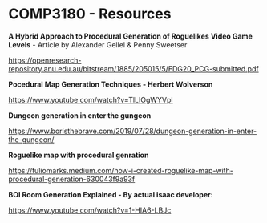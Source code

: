 # COMP3180 - Resources 

**A Hybrid Approach to Procedural Generation of Roguelikes Video Game Levels** - Article by Alexander Gellel & Penny Sweetser

https://openresearch-repository.anu.edu.au/bitstream/1885/205015/5/FDG20_PCG-submitted.pdf

**Pocedural Map Generation Techniques - Herbert Wolverson**

https://www.youtube.com/watch?v=TlLIOgWYVpI

**Dungeon generation in enter the gungeon**

https://www.boristhebrave.com/2019/07/28/dungeon-generation-in-enter-the-gungeon/

**Roguelike map with procedural genration**

https://tuliomarks.medium.com/how-i-created-roguelike-map-with-procedural-generation-630043f9a93f


**BOI Room Generation Explained - By actual isaac developer:**

https://www.youtube.com/watch?v=1-HIA6-LBJc
